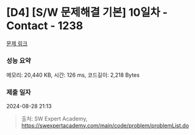 # [D4] [S/W 문제해결 기본] 10일차 - Contact - 1238 

[문제 링크](https://swexpertacademy.com/main/code/problem/problemDetail.do?contestProbId=AV15B1cKAKwCFAYD) 

### 성능 요약

메모리: 20,440 KB, 시간: 126 ms, 코드길이: 2,218 Bytes

### 제출 일자

2024-08-28 21:13



> 출처: SW Expert Academy, https://swexpertacademy.com/main/code/problem/problemList.do
